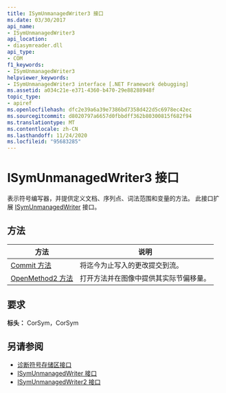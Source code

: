 ```yaml
---
title: ISymUnmanagedWriter3 接口
ms.date: 03/30/2017
api_name:
- ISymUnmanagedWriter3
api_location:
- diasymreader.dll
api_type:
- COM
f1_keywords:
- ISymUnmanagedWriter3
helpviewer_keywords:
- ISymUnmanagedWriter3 interface [.NET Framework debugging]
ms.assetid: a034c21e-e371-4360-b470-29e88288948f
topic_type:
- apiref
ms.openlocfilehash: dfc2e39a6a39e7386bd7358d422d5c6978ec42ec
ms.sourcegitcommit: d8020797a6657d0fbbdff362b80300815f682f94
ms.translationtype: MT
ms.contentlocale: zh-CN
ms.lasthandoff: 11/24/2020
ms.locfileid: "95683285"
---
```

# <a name="isymunmanagedwriter3-interface"></a>ISymUnmanagedWriter3 接口

表示符号编写器，并提供定义文档、序列点、词法范围和变量的方法。 此接口扩展 [ISymUnmanagedWriter](isymunmanagedwriter-interface.md) 接口。  
  
## <a name="methods"></a>方法  
  
|方法|说明|  
|------------|-----------------|  
|[Commit 方法](isymunmanagedwriter3-commit-method.md)|将迄今为止写入的更改提交到流。|  
|[OpenMethod2 方法](isymunmanagedwriter3-openmethod2-method.md)|打开方法并在图像中提供其实际节偏移量。|  
  
## <a name="requirements"></a>要求  

 **标头：** CorSym，CorSym  
  
## <a name="see-also"></a>另请参阅

- [诊断符号存储区接口](diagnostics-symbol-store-interfaces.md)
- [ISymUnmanagedWriter 接口](isymunmanagedwriter-interface.md)
- [ISymUnmanagedWriter2 接口](isymunmanagedwriter2-interface.md)
